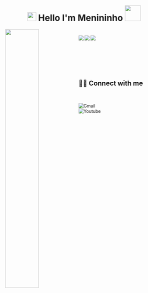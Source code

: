 <h1 align="center">
<img src="https://media.giphy.com/media/hvRJCLFzcasrR4ia7z/giphy.gif" width="28">
Hello I'm Menininho <img src="https://media.giphy.com/media/12oufCB0MyZ1Go/giphy.gif" width="50">
</h1>




<img align="left" width="46%" src="https://github-readme-stats.vercel.app/api?username=m3nininho" />



#

<img align="left" src="https://img.shields.io/badge/html5-%23E34F26.svg?style=for-the-badge&logo=html5&logoColor=white" />

<img align="left" src="https://img.shields.io/badge/css3-%231572B6.svg?style=for-the-badge&logo=css3&logoColor=white" />

<img align="left" src="https://img.shields.io/badge/javascript-%231572B6.svg?style=for-the-badge&logo=javascript&logoColor=white" />



<br>
<br>
<br>
<br>
<br>

## <br /> 🙋‍♂️ Connect with me 



<!-- Badges template - https://github.com/Ileriayo/markdown-badges#social-->

<br />




 
  <br />
  <a  href="mailto:luizmenino22@gmail.com"><img align="left" alt="Gmail" title="Gmail" src="https://img.shields.io/badge/Gmail-D14836?style=for-the-badge&logo=gmail&logoColor=white"/></a>
  <br />
 <a  href="https://www.instagram.com/_meninoo_/"><img align="left" alt="Youtube" title="Instagram" src="https://img.shields.io/badge/instagram-%23E4405F.svg?style=for-the-badge&logo=Instagram&logoColor=white"/></a>




  
